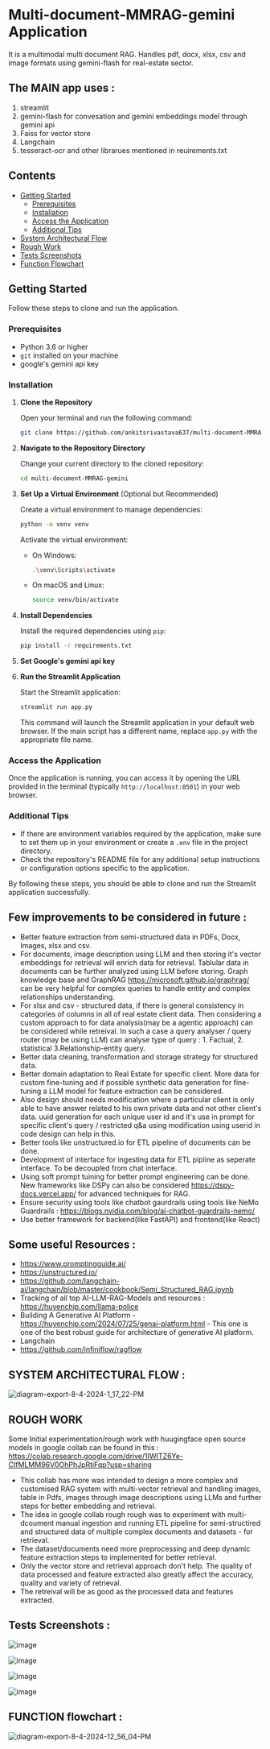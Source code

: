 # Multi-document-MMRAG-gemini Application
It is a multimodal multi document RAG. Handles pdf, docx, xlsx, csv and image formats using gemini-flash for real-estate sector. 


## The MAIN app uses : 
1. streamlit
2. gemini-flash for convesation and gemini embeddings model through gemini api
3. Faiss for vector store
4. Langchain
5. tesseract-ocr
and other librarues mentioned in reuirements.txt 

## Contents
- [Getting Started](#getting-started)
  - [Prerequisites](#prerequisites)
  - [Installation](#installation)
  - [Access the Application](#access-the-application)
  - [Additional Tips](#additional-tips)
- [System Architectural Flow](#system-architectural-flow)
- [Rough Work](#rough-work)
- [Tests Screenshots](#tests-screenshots)
- [Function Flowchart](#function-flowchart)

## Getting Started

Follow these steps to clone and run the application.

### Prerequisites

- Python 3.6 or higher
- `git` installed on your machine
- google's gemini api key

### Installation

1. **Clone the Repository**

    Open your terminal and run the following command:
    ```bash
    git clone https://github.com/ankitsrivastava637/multi-document-MMRAG-gemini.git
    ```

2. **Navigate to the Repository Directory**

    Change your current directory to the cloned repository:
    ```bash
    cd multi-document-MMRAG-gemini
    ```

3. **Set Up a Virtual Environment** (Optional but Recommended)

    Create a virtual environment to manage dependencies:
    ```bash
    python -m venv venv
    ```
    Activate the virtual environment:

    - On Windows:
      ```bash
      .\venv\Scripts\activate
      ```

    - On macOS and Linux:
      ```bash
      source venv/bin/activate
      ```

4. **Install Dependencies**

    Install the required dependencies using `pip`:
    ```bash
    pip install -r requirements.txt
    ```
5. **Set Google's gemini api key**    

6. **Run the Streamlit Application**

    Start the Streamlit application:
    ```bash
    streamlit run app.py
    ```
    This command will launch the Streamlit application in your default web browser. If the main script has a different name, replace `app.py` with the appropriate file name.

### Access the Application

Once the application is running, you can access it by opening the URL provided in the terminal (typically `http://localhost:8501`) in your web browser.

### Additional Tips

- If there are environment variables required by the application, make sure to set them up in your environment or create a `.env` file in the project directory.
- Check the repository's README file for any additional setup instructions or configuration options specific to the application.

By following these steps, you should be able to clone and run the Streamlit application successfully.

## Few improvements to be considered in future : 

- Better feature extraction from semi-structured data in PDFs, Docx, Images, xlsx and csv. 
- For documents, image description using LLM and then storing it's vector embeddings for retrieval will enrich data for retrieval. Tablular data in documents can be further analyzed using LLM before storing. Graph knowledge base and GraphRAG https://microsoft.github.io/graphrag/ can be very helpful for complex queries to handle entity and complex relationships understanding.
- For xlsx and csv - structured data, if there is general consistency in categories of columns in all of real estate client data. Then considering a custom approach to for data analysis(may be a agentic approach) can be considered while retreival. In such a case a query analyser / query router (may be using LLM) can analyse type of query : 1. Factual, 2. statistical 3.Relationship-entity query. 
- Better data cleaning, transformation and storage strategy for structured data.     
- Better domain adaptation to Real Estate for specific client. More data for custom fine-tuning and if possible synthetic data generation for fine-tuning a LLM model for feature extraction can be considered.  
- Also design should needs modification where a particular client is only able to have answer related to his own private data and not other client's data. uuid generation for each unique user id and it's use in prompt for specific client's query / restricted q&a using modification using userid in code design can help in this.
- Better tools like unstructured.io for ETL pipeline of documents can be done.
- Development of interface for ingesting data for ETL pipline as seperate interface. To be decoupled from chat interface.
- Using soft prompt tuining for better prompt engineering can be done. New frameworks like DSPy can also be considered https://dspy-docs.vercel.app/ for advanced techniques for RAG.
- Ensure security using tools like chatbot gaurdrails using tools like NeMo Guardrails : https://blogs.nvidia.com/blog/ai-chatbot-guardrails-nemo/
- Use better framework for backend(like FastAPI) and frontend(like React)
  
## Some useful Resources : 

- https://www.promptingguide.ai/
- https://unstructured.io/
- https://github.com/langchain-ai/langchain/blob/master/cookbook/Semi_Structured_RAG.ipynb
- Tracking of all top AI-LLM-RAG-Models and resources : https://huyenchip.com/llama-police
- Building A Generative AI Platform - https://huyenchip.com/2024/07/25/genai-platform.html - This one is one of the best robust guide for architecture of generative AI platform.
- Langchain
- https://github.com/infiniflow/ragflow



## SYSTEM ARCHITECTURAL FLOW :

![diagram-export-8-4-2024-1_17_22-PM](https://github.com/user-attachments/assets/c1bd389c-761b-46fc-a0f0-4d64fa2ee5ab)



## ROUGH WORK

Some Initial experimentation/rough work with huugingface open source models in google collab can be found in this : 
https://colab.research.google.com/drive/1IWITZ6Ye-CIfMLMM96V0OhPhJpRtiFqp?usp=sharing

- This collab has more was intended to design a more complex and customised RAG system with multi-vector retrieval and handling images, table in Pdfs, images through image descriptions using LLMs and further steps for better embedding and retrieval. 
- The idea in google collab rough rough was to experiment with multi-dcoument manual ingestion and running ETL pipeline for semi-structired and structured data of multiple complex documents and datasets - for retrieval. 
- The dataset/documents need more preprocessing and deep dynamic feature extraction steps to implemented for better retrieval. 
- Only the vector store and retrieval approach don't help. The quality of data processed and feature extracted also greatly affect the accuracy, quality and variety of retrieval. 
- The retreival will be as good as the processed data and features extracted.  



## Tests Screenshots : 
![image](https://github.com/user-attachments/assets/99d61911-748a-4be6-b52d-c21971e6030d)

![image](https://github.com/user-attachments/assets/07432d93-a4e5-49a9-91c7-e4ab43aa53ce)

![image](https://github.com/user-attachments/assets/1df8377a-7b9c-4474-a5fa-5a756c757d64)

![image](https://github.com/user-attachments/assets/6a656752-4e9c-4738-9a92-3bd3a11956a5)



## FUNCTION flowchart : 

![diagram-export-8-4-2024-12_56_04-PM](https://github.com/user-attachments/assets/338c941b-c7e1-42b2-bc47-49f40c364007)



